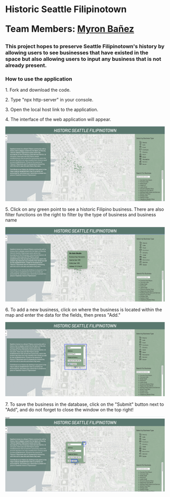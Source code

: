 <h1> Historic Seattle Filipinotown
<p>Team Members: <a href="github.com/myronbanez">Myron Bañez</a></p>

<h3>This project hopes to preserve Seattle Filipinotown's history by allowing users to see businesses that have existed in the space but also allowing users to input any business that is not already present.</h3>

<h3> How to use the application </h3>
<p> 1. Fork and download the code.
<p> 2. Type "npx http-server" in your console.</p>
<p> 3. Open the local host link to the application.</p>
<p> 4. The interface of the web application will appear.</p>
<img src="site/images/1.png" alt="First">
<p> 5. Click on any green point to see a historic Filipino business. There are also filter functions on the right to filter by the type of business and business name</p>
<img src="site/images/2.png" alt="First">
<p> 6. To add a new business, click on where the business is located within the map and enter the data for the fields, then press "Add."</p>
<img src="site/images/3.png" alt="First">
<p> 7. To save the business in the database, click on the "Submit" button next to "Add", and do not forget to close the window on the top right!</p>
<img src="site/images/4.png" alt="First">

